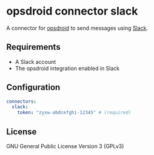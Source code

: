 # opsdroid connector slack

A connector for [opsdroid](https://github.com/opsdroid/opsdroid) to send messages using [Slack](https://slack.com/).

## Requirements

 * A Slack account
 * The opsdroid integration enabled in Slack

## Configuration

```yaml
connectors:
  slack:
    token: "zyxw-abdcefghi-12345" # (required)
```

## License

GNU General Public License Version 3 (GPLv3)
